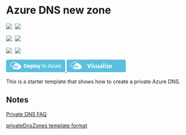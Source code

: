 # Azure DNS new zone

<IMG SRC="https://azurequickstartsservice.blob.core.windows.net/badges/101-azure-dns-new-zone/PublicLastTestDate.svg" />&nbsp;
<IMG SRC="https://azurequickstartsservice.blob.core.windows.net/badges/101-azure-dns-new-zone/PublicDeployment.svg" />&nbsp;

<IMG SRC="https://azurequickstartsservice.blob.core.windows.net/badges/101-azure-dns-new-zone/FairfaxLastTestDate.svg" />&nbsp;
<IMG SRC="https://azurequickstartsservice.blob.core.windows.net/badges/101-azure-dns-new-zone/FairfaxDeployment.svg" />&nbsp;

<IMG SRC="https://azurequickstartsservice.blob.core.windows.net/badges/101-azure-dns-new-zone/BestPracticeResult.svg" />&nbsp;
<IMG SRC="https://azurequickstartsservice.blob.core.windows.net/badges/101-azure-dns-new-zone/CredScanResult.svg" />&nbsp;

<a href="https://portal.azure.com/#create/Microsoft.Template/uri/https%3A%2F%2Fraw.githubusercontent.com%2FAzure%2Fazure-quickstart-templates%2Fmaster%2F101-azure-dns-new-zone%2Fazuredeploy.json" target="_blank">
    <img src="https://raw.githubusercontent.com/Azure/azure-quickstart-templates/master/1-CONTRIBUTION-GUIDE/images/deploytoazure.png"/>
</a>
<a href="http://armviz.io/#/?load=https%3A%2F%2Fraw.githubusercontent.com%2FAzure%2Fazure-quickstart-templates%2Fmaster%2F101-azure-dns-new-zone%2Fazuredeploy.json" target="_blank">
    <img src="https://raw.githubusercontent.com/Azure/azure-quickstart-templates/master/1-CONTRIBUTION-GUIDE/images/visualizebutton.png"/>
</a>

This is a starter template that shows how to create a private Azure DNS.  

## Notes

[Private DNS FAQ](https://docs.microsoft.com/en-us/azure/dns/dns-faq-private)

[privateDnsZones template format](https://docs.microsoft.com/en-us/azure/templates/microsoft.network/2018-09-01/privatednszones)

